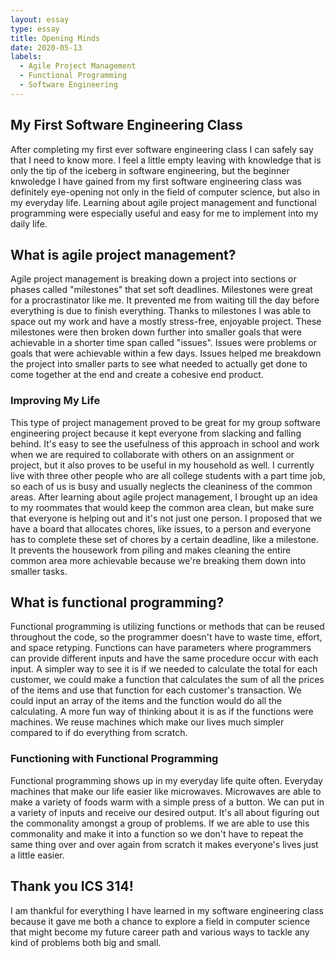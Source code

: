 ```yaml
---
layout: essay
type: essay
title: Opening Minds
date: 2020-05-13
labels:
  - Agile Project Management
  - Functional Programming
  - Software Engineering
---
```


## My First Software Engineering Class
After completing my first ever software engineering class I can safely say that I need to know more. I feel a little empty leaving with knowledge that is only the tip of the iceberg in software engineering, but the beginner knwoledge I have gained from my first software engineering class was definitely eye-opening not only in the field of computer science, but also in my everyday life. Learning about agile project management and functional programming were especially useful and easy for me to implement into my daily life.

## What is agile project management?
Agile project management is breaking down a project into sections or phases called "milestones" that set soft deadlines. Milestones were great for a procrastinator like me. It prevented me from waiting till the day before everything is due to finish everything. Thanks to milestones I was able to space out my work and have a mostly stress-free, enjoyable project. These milestones were then broken down further into smaller goals that were achievable in a shorter time span called "issues". Issues were problems or goals that were achievable within a few days. Issues helped me breakdown the project into smaller parts to see what needed to actually get done to come together at the end and create a cohesive end product.

### Improving My Life
This type of project management proved to be great for my group software engineering project because it kept everyone from slacking and falling behind. It's easy to see the usefulness of this approach in school and work when we are required to collaborate with others on an assignment or project, but it also proves to be useful in my household as well. I currently live with three other people who are all college students with a part time job, so each of us is busy and usually neglects the cleaniness of the common areas. After learning about agile project management, I brought up an idea to my roommates that would keep the common area clean, but make sure that everyone is helping out and it's not just one person. I proposed that we have a board that allocates chores, like issues, to a person and everyone has to complete these set of chores by a certain deadline, like a milestone. It prevents the housework from piling and makes cleaning the entire common area more achievable because we're breaking them down into smaller tasks.

## What is functional programming?
Functional programming is utilizing functions or methods that can be reused throughout the code, so the programmer doesn't have to waste time, effort, and space retyping. Functions can have parameters where programmers can provide different inputs and have the same procedure occur with each input. A simpler way to see it is if we needed to calculate the total for each customer, we could make a function that calculates the sum of all the prices of the items and use that function for each customer's transaction. We could input an array of the items and the function would do all the calculating. A more fun way of thinking about it is as if the functions were machines. We reuse machines which make our lives much simpler compared to if do everything from scratch.

### Functioning with Functional Programming
Functional programming shows up in my everyday life quite often. Everyday machines that make our life easier like microwaves. Microwaves are able to make a variety of foods warm with a simple press of a button. We can put in a variety of inputs and receive our desired output. It's all about figuring out the commonality amongst a group of problems. If we are able to use this commonality and make it into a function so we don't have to repeat the same thing over and over again from scratch it makes everyone's lives just a little easier.

## Thank you ICS 314!
I am thankful for everything I have learned in my software engineering class because it gave me both a chance to explore a field in computer science that might become my future career path and various ways to tackle any kind of problems both big and small.

